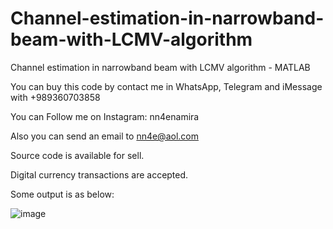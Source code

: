 # Channel-estimation-in-narrowband-beam-with-LCMV-algorithm
Channel estimation in narrowband beam with LCMV algorithm - MATLAB

You can buy this code by contact me in WhatsApp, Telegram and iMessage with +989360703858

You can Follow me on Instagram: nn4enamira

Also you can send an email to nn4e@aol.com

Source code is available for sell.

Digital currency transactions are accepted.

Some output is as below:

![image](https://github.com/user-attachments/assets/5224522a-3490-46e3-b0e9-4d6858d0f589)


